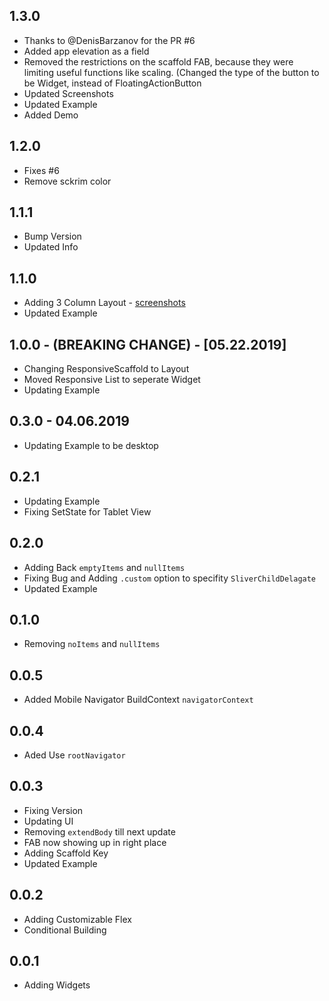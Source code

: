 ## 1.3.0

* Thanks to @DenisBarzanov for the PR #6
* Added app elevation as a field
* Removed the restrictions on the scaffold FAB, because they were limiting useful functions like scaling. (Changed the type of the button to be Widget, instead of FloatingActionButton
* Updated Screenshots
* Updated Example
* Added Demo

## 1.2.0

* Fixes #6
* Remove sckrim color

## 1.1.1

* Bump Version
* Updated Info

## 1.1.0

* Adding 3 Column Layout - [screenshots](https://github.com/fluttercommunity/responsive_scaffold/tree/dev/lib/templates/3-column)
* Updated Example

## 1.0.0 - (BREAKING CHANGE) - [05.22.2019]

* Changing ResponsiveScaffold to Layout
* Moved Responsive List to seperate Widget
* Updating Example


## 0.3.0 - 04.06.2019

* Updating Example to be desktop

## 0.2.1

* Updating Example
* Fixing SetState for Tablet View

## 0.2.0

* Adding Back `emptyItems` and `nullItems`
* Fixing Bug and Adding `.custom` option to specifity `SliverChildDelagate`
* Updated Example

## 0.1.0

* Removing `noItems` and `nullItems`

## 0.0.5

* Added Mobile Navigator BuildContext `navigatorContext`

## 0.0.4

* Aded Use `rootNavigator`

## 0.0.3

* Fixing Version
* Updating UI
* Removing `extendBody` till next update
* FAB now showing up in right place
* Adding Scaffold Key
* Updated Example

## 0.0.2

* Adding Customizable Flex
* Conditional Building

## 0.0.1

* Adding Widgets
